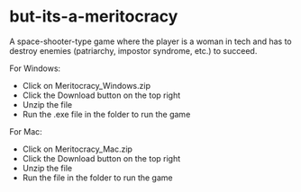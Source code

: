 # but-its-a-meritocracy
A space-shooter-type game where the player is a woman in tech and has to destroy enemies (patriarchy, impostor syndrome, etc.) to succeed.

For Windows:
- Click on Meritocracy_Windows.zip
- Click the Download button on the top right
- Unzip the file
- Run the .exe file in the folder to run the game

For Mac:
- Click on Meritocracy_Mac.zip
- Click the Download button on the top right
- Unzip the file
- Run the file in the folder to run the game
